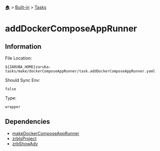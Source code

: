 <!--startTocHeader-->
[🏠](../../README.md) > [Built-in](../README.md) > [Tasks](README.md)
# addDockerComposeAppRunner
<!--endTocHeader-->


## Information

File Location:

    ${ZARUBA_HOME}zaruba-tasks/make/dockerComposeAppRunner/task.addDockerComposeAppRunner.yaml

Should Sync Env:

    false

Type:

    wrapper


## Dependencies

- [makeDockerComposeAppRunner](make-docker-compose-app-runner.md)
- [zrbIsProject](zrb-is-project.md)
- [zrbShowAdv](zrb-show-adv.md)



<!--startTocSubtopic-->

<!--endTocSubtopic-->